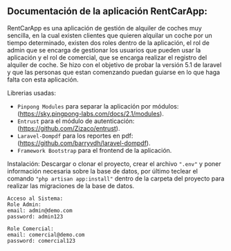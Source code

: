 ## Documentación de la aplicación RentCarApp:

RentCarApp es una aplicación de gestión de alquiler de coches muy sencilla, en la cual existen clientes que quieren alquilar un coche por un tiempo determinado, existen dos roles dentro de la aplicación, el rol de admin que se encarga de gestionar los usuarios que pueden usar la aplicación y el rol de comercial, que se encarga realizar el registro del alquiler de coche.
Se hizo con el objetivo de probar la versión 5.1 de laravel y que las personas que estan comenzando puedan guiarse en lo que haga falta con esta aplicación. 

Librerias usadas:
- `Pinpong Modules` para separar la aplicación por módulos: (https://sky.pingpong-labs.com/docs/2.1/modules).
- `Entrust` para el módulo de autenticación: (https://github.com/Zizaco/entrust).
- `Laravel-Dompdf` para los reportes en pdf: (https://github.com/barryvdh/laravel-dompdf).
- `Framework Bootstrap` para el frontend de la aplicación.

Instalación: 
Descargar o clonar el proyecto, crear el archivo `".env"` y poner información necesaria sobre la base de datos, por último teclear el comando `"php artisan app:install"` dentro de la carpeta del proyecto para realizar las migraciones de la base de datos.

```
Acceso al Sistema:
Role Admin:
email: admin@demo.com
password: admin123

Role Comercial:
email: comercial@demo.com
password: comercial123
```

